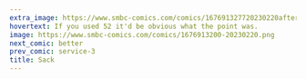 ```yaml
---
extra_image: https://www.smbc-comics.com/comics/167691327720230220after.png
hovertext: If you used 52 it'd be obvious what the point was.
image: https://www.smbc-comics.com/comics/1676913200-20230220.png
next_comic: better
prev_comic: service-3
title: Sack
---
```


